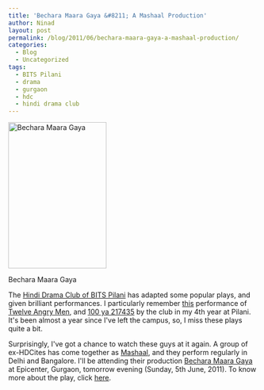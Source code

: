 ```yaml
---
title: 'Bechara Maara Gaya &#8211; A Mashaal Production'
author: Ninad
layout: post
permalink: /blog/2011/06/bechara-maara-gaya-a-mashaal-production/
categories:
  - Blog
  - Uncategorized
tags:
  - BITS Pilani
  - drama
  - gurgaon
  - hdc
  - hindi drama club
---
```

<div style="width: 208px" class="wp-caption alignleft">
  <a href="https://sites.google.com/site/mashaalgroup/play_repository/bechara-maara-gaya"><img title="Bechara Maara Gaya" src="http://content.bookmyshow.com/Events/Large/ET00007048.jpg?i" alt="Bechara Maara Gaya" width="198" height="295" /></a>
  
  <p class="wp-caption-text">
    Bechara Maara Gaya
  </p>
</div>

The [Hindi Drama Club of BITS Pilani][1] has adapted some popular plays, and given brilliant performances. I particularly remember [this][2] performance of [Twelve Angry Men][3], and [100 ya 217435][4] by the club in my 4th year at Pilani. It's been almost a year since I've left the campus, so, I miss these plays quite a bit.

Surprisingly, I've got a chance to watch these guys at it again. A group of ex-HDCites has come together as [Mashaal][5], and they perform regularly in Delhi and Bangalore. I'll be attending their production [Bechara Maara Gaya][6] at Epicenter, Gurgaon, tomorrow evening (Sunday, 5th June, 2011). To know more about the play, click [here][7].

 [1]: http://hindidramaclub.blogspot.com/
 [2]: http://www.flickr.com/photos/ninadsp/4388663654/in/photostream
 [3]: https://secure.wikimedia.org/wikipedia/en/wiki/Twelve_Angry_Men_(play)
 [4]: http://www.flickr.com/photos/ninadsp/4100309707/in/photostream
 [5]: https://sites.google.com/site/mashaalgroup/about-us
 [6]: http://in.bookmyshow.com/plays/Bechara-Maara-Gaya/ET00007048
 [7]: https://sites.google.com/site/mashaalgroup/play_repository/bechara-maara-gaya
